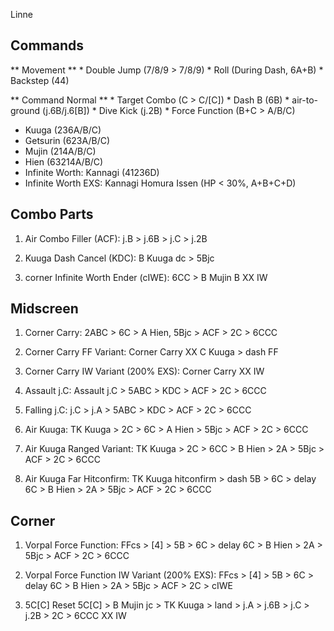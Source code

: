 Linne

Commands
--------

** Movement **
     * Double Jump (7/8/9 > 7/8/9)
     * Roll (During Dash, 6A+B)
     * Backstep (44)

** Command Normal **
     * Target Combo (C > C/[C])
     * Dash B (6B)
     * air-to-ground (j.6B/j.6[B])
     * Dive Kick (j.2B)
     * Force Function (B+C > A/B/C)

* Kuuga (236A/B/C)
* Getsurin (623A/B/C)
* Mujin (214A/B/C)
* Hien (63214A/B/C)
* Infinite Worth: Kannagi (41236D)
* Infinite Worth EXS: Kannagi Homura Issen (HP < 30%, A+B+C+D)


Combo Parts
-----------

1. Air Combo Filler (ACF):
     j.B > j.6B > j.C > j.2B

2. Kuuga Dash Cancel (KDC):
     B Kuuga dc > 5Bjc

3. corner Infinite Worth Ender (cIWE):
     6CC > B Mujin B XX IW

Midscreen
---------

1. Corner Carry:
     2ABC > 6C > A Hien, 5Bjc > ACF > 2C > 6CCC

2. Corner Carry FF Variant:
     Corner Carry XX C Kuuga > dash FF

3. Corner Carry IW Variant (200% EXS):
     Corner Carry XX IW

4. Assault j.C:
     Assault j.C > 5ABC > KDC > ACF > 2C > 6CCC

5. Falling j.C:
     j.C > j.A > 5ABC > KDC > ACF > 2C > 6CCC

6. Air Kuuga:
     TK Kuuga > 2C > 6C > A Hien > 5Bjc > ACF > 2C > 6CCC

7. Air Kuuga Ranged Variant:
     TK Kuuga > 2C > 6CC > B Hien > 2A > 5Bjc > ACF > 2C > 6CCC

8. Air Kuuga Far Hitconfirm:
     TK Kuuga hitconfirm > dash 5B > 6C > delay 6C > B Hien > 2A > 5Bjc > ACF > 2C > 6CCC

Corner
------

1. Vorpal Force Function:
     FFcs > [4] > 5B > 6C > delay 6C > B Hien > 2A > 5Bjc > ACF > 2C > 6CCC

2. Vorpal Force Function IW Variant (200% EXS):
     FFcs > [4] > 5B > 6C > delay 6C > B Hien > 2A > 5Bjc > ACF > 2C > cIWE

3. 5C[C] Reset
     5C[C] > B Mujin jc > TK Kuuga > land > j.A > j.6B > j.C > j.2B > 2C > 6CCC XX IW